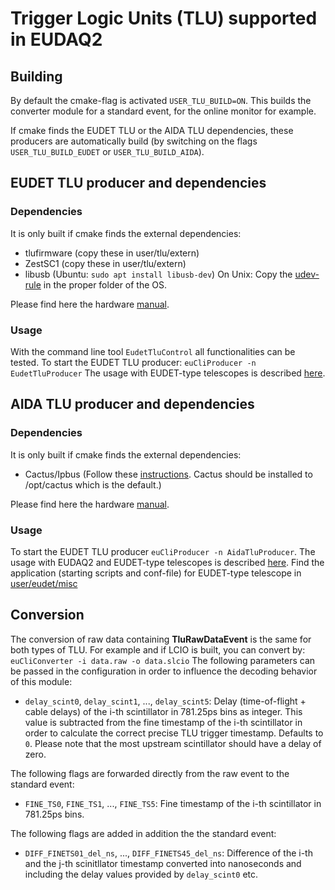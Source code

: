 # Trigger Logic Units (TLU) supported in EUDAQ2

## Building

By default the cmake-flag is activated ```USER_TLU_BUILD=ON```.
This builds the converter module for a standard event, for the online monitor for example.

If cmake finds the EUDET TLU or the AIDA TLU dependencies, these producers are automatically build (by switching on the flags ```USER_TLU_BUILD_EUDET``` or ```USER_TLU_BUILD_AIDA```).

## EUDET TLU producer and dependencies

### Dependencies

It is only built if cmake finds the external dependencies:
- tlufirmware (copy these in user/tlu/extern)
- ZestSC1 (copy these in user/tlu/extern)
- libusb (Ubuntu: ```sudo apt install libusb-dev```)
On Unix: Copy the [udev-rule](misc/eudet_tlu/54-tlu.rules) in the proper folder of the OS.

Please find here the hardware [manual](https://telescopes.desy.de/File:EUDET-MEMO-2009-04.pdf).

### Usage

With the command line tool ```EudetTluControl``` all functionalities can be tested.
To start the EUDET TLU producer: ```euCliProducer -n EudetTluProducer```
The usage with EUDET-type telescopes is described [here](https://telescopes.desy.de/User_manual#3._Starting_EUDAQ_NI_and_TLU_producer).

## AIDA TLU producer and dependencies

### Dependencies

It is only built if cmake finds the external dependencies:
- Cactus/Ipbus (Follow these [instructions](https://ipbus.web.cern.ch/ipbus/doc/user/html/software/install/compile.html#instructions). Cactus should be installed to /opt/cactus which is the default.)

Please find here the hardware [manual](https://www.ohwr.org/project/fmc-mtlu/blob/master/Documentation/Main_TLU.pdf).

### Usage

To start the EUDET TLU producer ```euCliProducer -n AidaTluProducer```.
The usage with EUDAQ2 and EUDET-type telescopes is described [here](https://telescopes.desy.de/User_manual#Running_with_EUDAQ_2). Find the application (starting scripts and conf-file) for EUDET-type telescope in [user/eudet/misc](../../user/eudet/misc)

## Conversion

The conversion of raw data containing **TluRawDataEvent** is the same for both types of TLU. For example and if LCIO is built, you can convert by: ```euCliConverter -i data.raw -o data.slcio```
The following parameters can be passed in the configuration in order to influence the decoding behavior of this module:

* `delay_scint0`, `delay_scint1`, ..., `delay_scint5`: Delay (time-of-flight + cable delays) of the i-th scintillator in 781.25ps bins as integer. This value is subtracted from the fine timestamp of the i-th scintillator in order to calculate the correct precise TLU trigger timestamp. Defaults to `0`. Please note that the most upstream scintillator should have a delay of zero.

The following flags are forwarded directly from the raw event to the standard event:
* `FINE_TS0`, `FINE_TS1`, ..., `FINE_TS5`: Fine timestamp of the i-th scintillator in 781.25ps bins.

The following flags are added in addition the the standard event:
* `DIFF_FINETS01_del_ns`, ..., `DIFF_FINETS45_del_ns`: Difference of the i-th and the j-th scinitllator timestamp converted into nanoseconds and including the delay values provided by `delay_scint0` etc.
